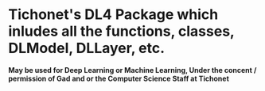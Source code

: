 # Tichonet's DL4 Package which inludes all the functions, classes, DLModel, DLLayer, etc.

**May be used for Deep Learning or Machine Learning, Under the concent / permission of Gad and or the Computer Science Staff at Tichonet**


